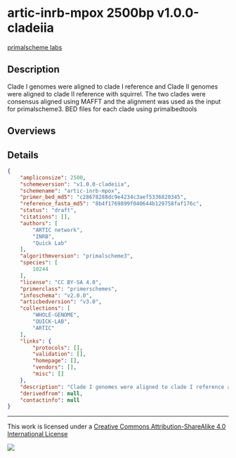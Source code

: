 # artic-inrb-mpox 2500bp v1.0.0-cladeiia

[primalscheme labs](https://labs.primalscheme.com/detail/artic-inrb-mpox/2500/v1.0.0-cladeiia)

## Description

Clade I genomes were aligned to clade I reference and Clade II genomes were aligned to clade II reference with squirrel. The two clades were consensus aligned using MAFFT and the alignment was used as the input for primalscheme3. BED files for each clade using primalbedtools

## Overviews

## Details

```json
{
    "ampliconsize": 2500,
    "schemeversion": "v1.0.0-cladeiia",
    "schemename": "artic-inrb-mpox",
    "primer_bed_md5": "c28678288dc9e4234c3aef5336820345",
    "reference_fasta_md5": "8b4f1769899f040644b129758faf176c",
    "status": "draft",
    "citations": [],
    "authors": [
        "ARTIC network",
        "INRB",
        "Quick Lab"
    ],
    "algorithmversion": "primalscheme3",
    "species": [
        10244
    ],
    "license": "CC BY-SA 4.0",
    "primerclass": "primerschemes",
    "infoschema": "v2.0.0",
    "articbedversion": "v3.0",
    "collections": [
        "WHOLE-GENOME",
        "QUICK-LAB",
        "ARTIC"
    ],
    "links": {
        "protocols": [],
        "validation": [],
        "homepage": [],
        "vendors": [],
        "misc": []
    },
    "description": "Clade I genomes were aligned to clade I reference and Clade II genomes were aligned to clade II reference with squirrel. The two clades were consensus aligned using MAFFT and the alignment was used as the input for primalscheme3. BED files for each clade using primalbedtools",
    "derivedfrom": null,
    "contactinfo": null
}
```



------------------------------------------------------------------------

This work is licensed under a [Creative Commons Attribution-ShareAlike 4.0 International License](http://creativecommons.org/licenses/by-sa/4.0/) 

![](https://i.creativecommons.org/l/by-sa/4.0/88x31.png)